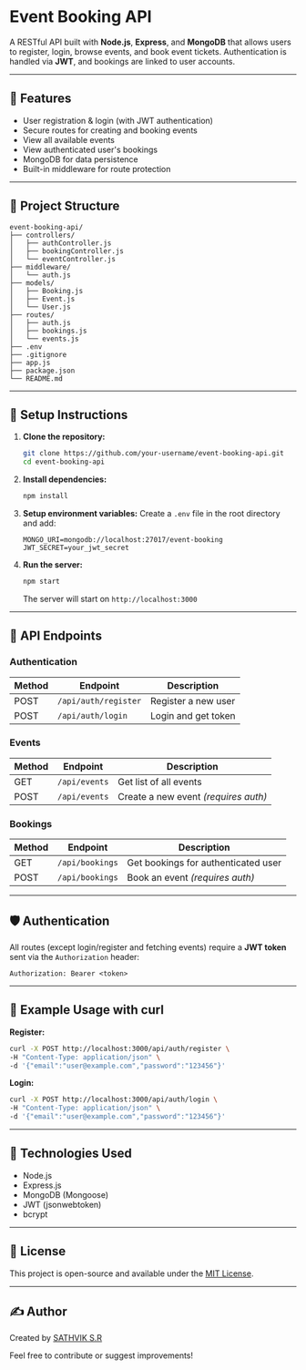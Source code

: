 # Event Booking API

A RESTful API built with **Node.js**, **Express**, and **MongoDB** that allows users to register, login, browse events, and book event tickets. Authentication is handled via **JWT**, and bookings are linked to user accounts.

---

## 🧩 Features

- User registration & login (with JWT authentication)
- Secure routes for creating and booking events
- View all available events
- View authenticated user's bookings
- MongoDB for data persistence
- Built-in middleware for route protection

---

## 📁 Project Structure

```
event-booking-api/
├── controllers/
│   ├── authController.js
│   ├── bookingController.js
│   └── eventController.js
├── middleware/
│   └── auth.js
├── models/
│   ├── Booking.js
│   ├── Event.js
│   └── User.js
├── routes/
│   ├── auth.js
│   ├── bookings.js
│   └── events.js
├── .env
├── .gitignore
├── app.js
├── package.json
└── README.md
```

---

## 🚀 Setup Instructions

1. **Clone the repository:**
   ```bash
   git clone https://github.com/your-username/event-booking-api.git
   cd event-booking-api
   ```

2. **Install dependencies:**
   ```bash
   npm install
   ```

3. **Setup environment variables:**
   Create a `.env` file in the root directory and add:
   ```env
   MONGO_URI=mongodb://localhost:27017/event-booking
   JWT_SECRET=your_jwt_secret
   ```

4. **Run the server:**
   ```bash
   npm start
   ```

   The server will start on `http://localhost:3000`

---

## 📡 API Endpoints

### Authentication
| Method | Endpoint             | Description         |
|--------|----------------------|---------------------|
| POST   | `/api/auth/register` | Register a new user |
| POST   | `/api/auth/login`    | Login and get token |

### Events
| Method | Endpoint       | Description            |
|--------|----------------|------------------------|
| GET    | `/api/events`  | Get list of all events |
| POST   | `/api/events`  | Create a new event *(requires auth)* |

### Bookings
| Method | Endpoint        | Description                        |
|--------|-----------------|------------------------------------|
| GET    | `/api/bookings` | Get bookings for authenticated user |
| POST   | `/api/bookings` | Book an event *(requires auth)*     |

---

## 🛡 Authentication

All routes (except login/register and fetching events) require a **JWT token** sent via the `Authorization` header:

```
Authorization: Bearer <token>
```

---

## 🧪 Example Usage with curl

**Register:**
```bash
curl -X POST http://localhost:3000/api/auth/register \
-H "Content-Type: application/json" \
-d '{"email":"user@example.com","password":"123456"}'
```

**Login:**
```bash
curl -X POST http://localhost:3000/api/auth/login \
-H "Content-Type: application/json" \
-d '{"email":"user@example.com","password":"123456"}'
```

---

## 🧰 Technologies Used

- Node.js
- Express.js
- MongoDB (Mongoose)
- JWT (jsonwebtoken)
- bcrypt

---

## 📄 License

This project is open-source and available under the [MIT License](LICENSE).

---

## ✍️ Author

Created by [SATHVIK S.R](https://github.com/sathviksr2001)

Feel free to contribute or suggest improvements!
